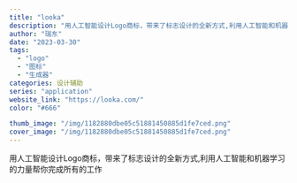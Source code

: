 ```yaml
---
title: "looka"
description: "用人工智能设计Logo商标，带来了标志设计的全新方式,利用人工智能和机器学习的力量帮你完成所有的工作"
author: "瑞东"
date: "2023-03-30"
tags:
  - "logo"
  - "图标"
  - "生成器"
categories: 设计辅助
series: "application"
website_link: "https://looka.com/"
color: "#666"

thumb_image: "/img/1182880dbe05c51881450885d1fe7ced.png"
cover_image: "/img/1182880dbe05c51881450885d1fe7ced.png"
---
```


用人工智能设计Logo商标，带来了标志设计的全新方式,利用人工智能和机器学习的力量帮你完成所有的工作